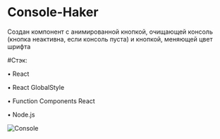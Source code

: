 # Console-Haker

Создан компонент с анимированной кнопкой, очищающей консоль (кнопка неактивна, если консоль пуста) и кнопкой, меняющей цвет шрифта

#Cтэк:

• React

• React GlobalStyle

• Function Components React

• Node.js

![Console](https://user-images.githubusercontent.com/94056174/188182724-6603a45f-2f9e-49cf-88c8-66a2627a4260.jpg)
